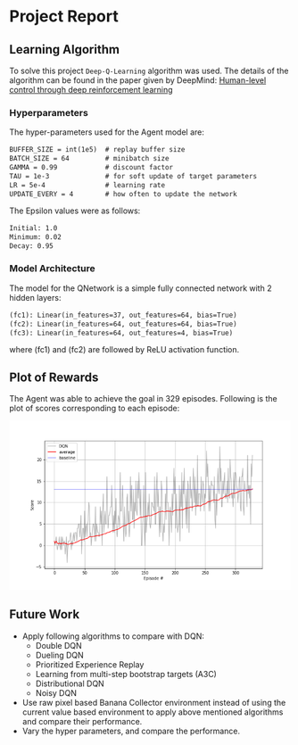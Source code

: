# Project Report

## Learning Algorithm

To solve this project `Deep-Q-Learning` algorithm was used. The details of the algorithm can be found in the paper given by DeepMind: [Human-level control through deep reinforcement learning](https://deepmind.com/research/publications/human-level-control-through-deep-reinforcement-learning/)

### Hyperparameters

The hyper-parameters used for the Agent model are:

```
BUFFER_SIZE = int(1e5)  # replay buffer size
BATCH_SIZE = 64         # minibatch size
GAMMA = 0.99            # discount factor
TAU = 1e-3              # for soft update of target parameters
LR = 5e-4               # learning rate 
UPDATE_EVERY = 4        # how often to update the network
```

The Epsilon values were as follows:

```
Initial: 1.0
Minimum: 0.02
Decay: 0.95
```

### Model Architecture

The model for the QNetwork is a simple fully connected network with 2 hidden layers:

```
(fc1): Linear(in_features=37, out_features=64, bias=True)
(fc2): Linear(in_features=64, out_features=64, bias=True)
(fc3): Linear(in_features=64, out_features=4, bias=True)
```
where (fc1) and (fc2) are followed by ReLU activation function.

## Plot of Rewards

The Agent was able to achieve the goal in 329 episodes. Following is the plot of scores corresponding to each episode:

![scores plot](scores_plot.png)

## Future Work

* Apply following algorithms to compare with DQN: 
  - Double DQN
  - Dueling DQN
  - Prioritized Experience Replay
  - Learning from multi-step bootstrap targets (A3C)
  - Distributional DQN
  - Noisy DQN
* Use raw pixel based Banana Collector environment instead of using the current value based environment to apply above mentioned algorithms and compare their performance.
* Vary the hyper parameters, and compare the performance.